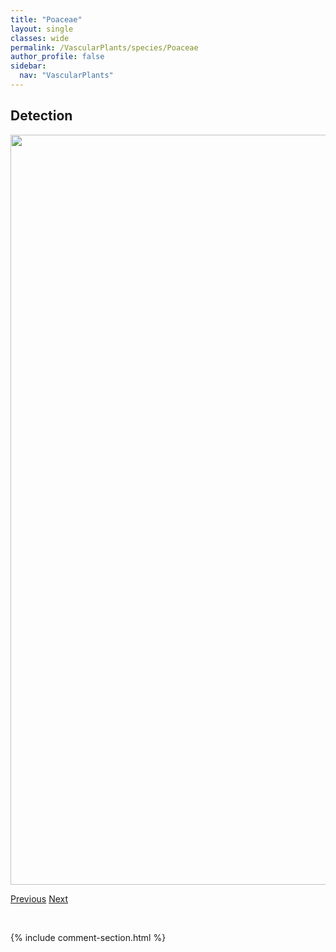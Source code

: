 ```yaml
---
title: "Poaceae"
layout: single
classes: wide
permalink: /VascularPlants/species/Poaceae
author_profile: false
sidebar:
  nav: "VascularPlants"
---
```


<h2>Detection</h2>

<a href="https://drive.google.com/uc?export=view&id=1_FKc2UAA6X0u7eMsAgf2b4C-Tipfo4-3">
<img src="https://drive.google.com/uc?export=view&id=1_FKc2UAA6X0u7eMsAgf2b4C-Tipfo4-3" height = "1200" width = "800">
</a>


<a href="/DevelopmentWebsite/VascularPlants/species/PoaWheeleri" class="pagination--pager" title="Poa wheeleri">Previous</a> <a href="/DevelopmentWebsite/VascularPlants/species/PolemoniumAcutiflorum" class="pagination--pager" title="Polemonium acutiflorum">Next</a>

<p>&nbsp;</p>

{% include comment-section.html %}
